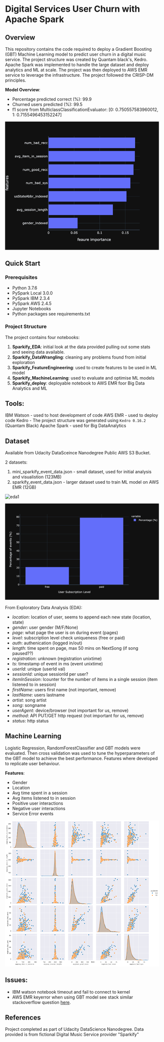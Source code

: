 # Digital Services User Churn with Apache Spark

## Overview

This repository contains the code required to deploy a Gradient Boosting (GBT) Machine Learning model to predict user churn in a digital music service. The project structure was created by Quantam black's, Kedro. Apache Spark was implemented to handle the large dataset and deploy analytics and ML at scale. The project was then deployed to AWS EMR service to leverage the infrastructure. The project followed the CRISP-DM principles.


**Model Overview**:
- Percentage predicted correct (%): 99.9
- Churned users predicted (%): 99.5
- f1 score from MulticlassClassificationEvaluator: [0: 0.750557583960012, 1: 0.7155496453152247]

![features](/readme_images/features.png)

## Quick Start

### Prerequisites
- Python 3.7.6
- PySpark Local 3.0.0
- PySpark IBM  2.3.4
- PySpark AWS 2.4.5
- Jupyter Notebooks
- Python packages see requirements.txt

### Project Structure
The project contains four notebooks:
1. **Sparkify_EDA**: initial look at the data provided pulling out some stats and seeing data available.
2. **Sparkify_DataWrangling**: cleaning any problems found from initial exploration
3. **Sparkify_FeatureEngineering**: used to create features to be used in ML model
4. **Sparkify_MachineLearning**: used to evaluate and optimise ML models
5. **Sparkify_deploy**: deployable notebook to AWS EMR foor Big Data Analytics and ML

## Tools:
IBM Watson - used to host development of code
AWS EMR - used to deploy code
Kedro - The project structure was generated using `Kedro 0.16.2` (Quantam Black)
Apache Spark - used for Big DataAnalytics

## Dataset
Available from Udacity DataSceince Nanodegree Public AWS S3 Bucket.

2 datasets:
1. mini_sparkify_event_data.json - small dataset, used for initial analysis and visualistion (123MB)
2. sparkify_event_data.json - larger dataset used to train ML model on AWS EMR (12GB)

![eda1](/readme_images/user_subscriptions.png)

![eda2](/readme_images/event_subscriptions.png)


From Exploratory Data Analysis (EDA):
- *location*: location of user, seems to append each new state (location, state)
- *gender*: user gender (M/F/None)
- *page*: what page the user is on during event (pages)
- *level*: subscription level check uniqueness (free or paid)
- *auth*: authenication (logged in/out)
- *length*: time spent on page, max 50 mins on NextSong (if song paused??)
- *registration*: unknown (registration unixtime)
- *ts*: timestamp of event in ms (event unixtime)
- *userId*: unique (userId val)
- *sessionId*: unique sessionId per user?
- *itemInSession*: lcounter for the number of items in a single session (item listened to in session)
- *firstName*: users first name (not important, remove)
- *lastName*: users lastname
- *artist*: song artist
- *song*: songname
- *userAgent*: device/browser (not important for us, remove)
- *method*: API PUT/GET http request (not important for us, remove)
- *status*: http status

## Machine Learning
Logistic Regression, RandomForestClassifier and GBT models were evaluated. Then cross validation was used to tune the hyperparameters of the GBT model to achieve the best performance. Features where developed to replicate user behaviour.


**Features**:
- Gender
- Location
- Avg time spent in a session
- Avg items listened to in session
- Positive user interactions
- Negative user interactions
- Service Error events

![features](/readme_images/sns_plot.png)

## Issues:
- IBM watson notebook timeout and fail to connect to kernel
- AWS EMR keyerror when using GBT model see stack similar stackoverflow question [here](https://stackoverflow.com/questions/58910023/keyerror-when-training-a-model-with-pyspark-ml-on-aws-emr-with-data-from-s3-buck_).

## References
Project completed as part of Udacity DataScience Nanodegree.
Data provided is from fictional Digital Music Service provider "Sparkify"





